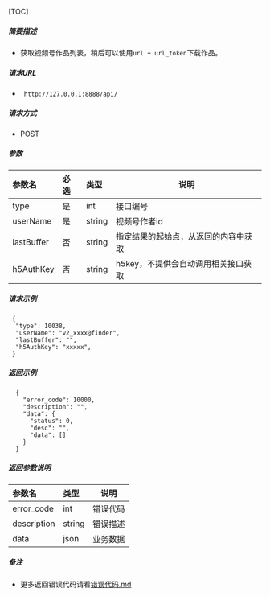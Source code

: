 

[TOC]
    
##### 简要描述

- 获取视频号作品列表，稍后可以使用`url + url_token`下载作品。

##### 请求URL
- ` http://127.0.0.1:8888/api/`
  
##### 请求方式
- POST 

##### 参数

| 参数名        | 必选 | 类型     | 说明                   |   
|:-----------|:---|:-------|----------------------|   
| type       | 是  | int    | 接口编号                 |   
| userName   | 是  | string | 视频号作者id              |   
| lastBuffer | 否  | string | 指定结果的起始点，从返回的内容中获取   |   
| h5AuthKey  | 否  | string | h5key，不提供会自动调用相关接口获取 |   

##### 请求示例

```
 {
  "type": 10038,
  "userName": "v2_xxxx@finder",
  "lastBuffer": "",
  "h5AuthKey": "xxxxx",
 } 
```

##### 返回示例 

``` 
  {
    "error_code": 10000,
    "description": "",
    "data": {
      "status": 0,
      "desc": "",
      "data": []
    }
  }
```

##### 返回参数说明 

| 参数名         | 类型     | 说明   |   
|:------------|:-------|------|   
| error_code  | int    | 错误代码 |   
| description | string | 错误描述 |   
| data        | json   | 业务数据 |   

##### 备注 

- 更多返回错误代码请看[错误代码.md](../错误代码.md)







